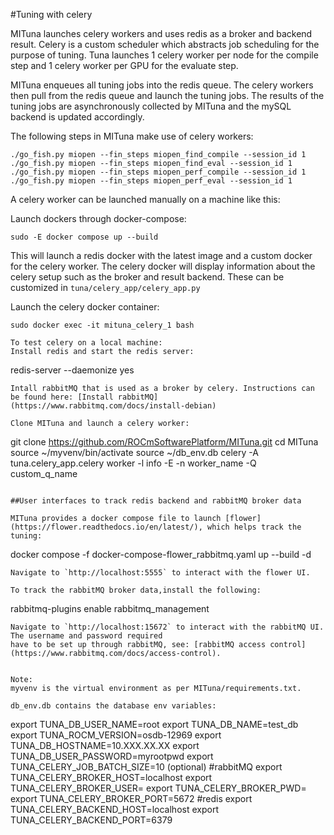 #Tuning with celery

MITuna launches celery workers and uses redis as a broker and backend result. Celery is a custom
scheduler which abstracts job scheduling for the purpose of tuning. Tuna launches 1 celery worker
per node for the compile step and 1 celery worker per GPU for the evaluate step.

MITuna enqueues all tuning jobs into the redis queue. The celery workers then pull from the redis
queue and launch the tuning jobs. The results of the tuning jobs are asynchronously collected by
MITuna and the mySQL backend is updated accordingly.

The following steps in MITuna make use of celery workers:
```
./go_fish.py miopen --fin_steps miopen_find_compile --session_id 1
./go_fish.py miopen --fin_steps miopen_find_eval --session_id 1
./go_fish.py miopen --fin_steps miopen_perf_compile --session_id 1
./go_fish.py miopen --fin_steps miopen_perf_eval --session_id 1
```

A celery worker can be launched manually on a machine like this:

Launch dockers through docker-compose:
```
sudo -E docker compose up --build
```
This will launch a redis docker with the latest image and a custom docker for the celery worker.
The celery docker will display information about the celery setup such as the broker and result 
backend. These can be customized in `tuna/celery_app/celery_app.py`

Launch the celery docker container:
```
sudo docker exec -it mituna_celery_1 bash

To test celery on a local machine:
Install redis and start the redis server:
```
redis-server --daemonize yes
```
Intall rabbitMQ that is used as a broker by celery. Instructions can be found here: [Install rabbitMQ](https://www.rabbitmq.com/docs/install-debian)

Clone MITuna and launch a celery worker:
```
git clone https://github.com/ROCmSoftwarePlatform/MITuna.git
cd MITuna
source ~/myvenv/bin/activate
source ~/db_env.db
celery -A tuna.celery_app.celery worker -l info -E -n worker_name -Q custom_q_name

```

##User interfaces to track redis backend and rabbitMQ broker data

MITuna provides a docker compose file to launch [flower](https://flower.readthedocs.io/en/latest/), which helps track the tuning:
```
docker compose -f docker-compose-flower_rabbitmq.yaml up --build -d
```
Navigate to `http://localhost:5555` to interact with the flower UI.

To track the rabbitMQ broker data,install the following:
```
rabbitmq-plugins enable rabbitmq_management
```
Navigate to `http://localhost:15672` to interact with the rabbitMQ UI. The username and password required
have to be set up through rabbitMQ, see: [rabbitMQ access control](https://www.rabbitmq.com/docs/access-control).


Note:
myvenv is the virtual environment as per MITuna/requirements.txt.

db_env.db contains the database env variables:
```
export TUNA_DB_USER_NAME=root
export TUNA_DB_NAME=test_db
export TUNA_ROCM_VERSION=osdb-12969
export TUNA_DB_HOSTNAME=10.XXX.XX.XX
export TUNA_DB_USER_PASSWORD=myrootpwd
export TUNA_CELERY_JOB_BATCH_SIZE=10 (optional)
#rabbitMQ
export TUNA_CELERY_BROKER_HOST=localhost
export TUNA_CELERY_BROKER_USER=<username>
export TUNA_CELERY_BROKER_PWD=<pwd>
export TUNA_CELERY_BROKER_PORT=5672
#redis
export TUNA_CELERY_BACKEND_HOST=localhost
export TUNA_CELERY_BACKEND_PORT=6379
```
